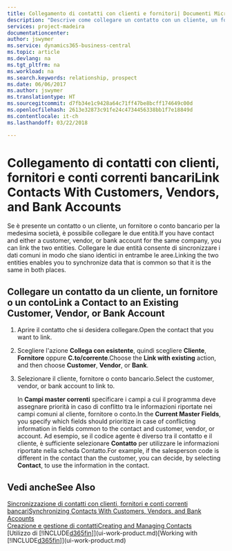 ```yaml
---
title: Collegamento di contatti con clienti e fornitori| Documenti Microsoft
description: "Descrive come collegare un contatto con un cliente, un fornitore o un conto corrente bancario dalla medesima società, per poter sincronizzare i dati comuni."
services: project-madeira
documentationcenter: 
author: jswymer
ms.service: dynamics365-business-central
ms.topic: article
ms.devlang: na
ms.tgt_pltfrm: na
ms.workload: na
ms.search.keywords: relationship, prospect
ms.date: 06/06/2017
ms.author: jswymer
ms.translationtype: HT
ms.sourcegitcommit: d7fb34e1c9428a64c71ff47be8bcff174649c00d
ms.openlocfilehash: 2613e32873c91fe24c4734456338bb1f7e18849d
ms.contentlocale: it-ch
ms.lasthandoff: 03/22/2018

---
```

# <a name="link-contacts-with-customers-vendors-and-bank-accounts"></a><span data-ttu-id="e5c67-103">Collegamento di contatti con clienti, fornitori e conti correnti bancari</span><span class="sxs-lookup"><span data-stu-id="e5c67-103">Link Contacts With Customers, Vendors, and Bank Accounts</span></span>
<span data-ttu-id="e5c67-104">Se è presente un contatto o un cliente, un fornitore o conto bancario per la medesima società, è possibile collegare le due entità.</span><span class="sxs-lookup"><span data-stu-id="e5c67-104">If you have contact and either a customer, vendor, or bank account for the same company, you can link the two entities.</span></span> <span data-ttu-id="e5c67-105">Collegare le due entità consente di sincronizzare i dati comuni in modo che siano identici in entrambe le aree.</span><span class="sxs-lookup"><span data-stu-id="e5c67-105">Linking the two entities enables you to synchronize data that is common so that it is the same in both places.</span></span>

## <a name="link-a-contact-to-an-existing-customer-vendor-or-bank-account"></a><span data-ttu-id="e5c67-106">Collegare un contatto da un cliente, un fornitore o un conto</span><span class="sxs-lookup"><span data-stu-id="e5c67-106">Link a Contact to an Existing Customer, Vendor, or Bank Account</span></span>
1. <span data-ttu-id="e5c67-107">Aprire il contatto che si desidera collegare.</span><span class="sxs-lookup"><span data-stu-id="e5c67-107">Open the contact that you want to link.</span></span>
2. <span data-ttu-id="e5c67-108">Scegliere l'azione **Collega con esistente**, quindi scegliere **Cliente**, **Fornitore** oppure **C.to/corrente**.</span><span class="sxs-lookup"><span data-stu-id="e5c67-108">Choose the **Link with existing** action, and then choose **Customer**, **Vendor**, or **Bank**.</span></span>
3. <span data-ttu-id="e5c67-109">Selezionare il cliente, fornitore o conto bancario.</span><span class="sxs-lookup"><span data-stu-id="e5c67-109">Select the customer, vendor, or bank account to link to.</span></span>

   <span data-ttu-id="e5c67-110">In **Campi master correnti** specificare i campi a cui il programma deve assegnare priorità in caso di conflitto tra le informazioni riportate nei campi comuni al cliente, fornitore o conto.</span><span class="sxs-lookup"><span data-stu-id="e5c67-110">In the **Current Master Fields**, you specify which fields should prioritize in case of conflicting information in fields common to the contact and customer, vendor, or account.</span></span> <span data-ttu-id="e5c67-111">Ad esempio, se il codice agente è diverso tra il contatto e il cliente, è sufficiente selezionare **Contatto** per utilizzare le informazioni riportate nella scheda Contatto.</span><span class="sxs-lookup"><span data-stu-id="e5c67-111">For example, if the salesperson code is different in the contact than the customer, you can decide, by selecting **Contact**, to use the information in the contact.</span></span>

## <a name="see-also"></a><span data-ttu-id="e5c67-112">Vedi anche</span><span class="sxs-lookup"><span data-stu-id="e5c67-112">See Also</span></span>
[<span data-ttu-id="e5c67-113">Sincronizzazione di contatti con clienti, fornitori e conti correnti bancari</span><span class="sxs-lookup"><span data-stu-id="e5c67-113">Synchronizing Contacts With Customers, Vendors, and Bank Accounts</span></span>](marketing-synchronize-contacts-customers-vendors-bank-accounts.md)  
[<span data-ttu-id="e5c67-114">Creazione e gestione di contatti</span><span class="sxs-lookup"><span data-stu-id="e5c67-114">Creating and Managing Contacts</span></span>](marketing-contacts.md)  
<span data-ttu-id="e5c67-115">[Utilizzo di [!INCLUDE[d365fin](includes/d365fin_md.md)]](ui-work-product.md)</span><span class="sxs-lookup"><span data-stu-id="e5c67-115">[Working with [!INCLUDE[d365fin](includes/d365fin_md.md)]](ui-work-product.md)</span></span>  

